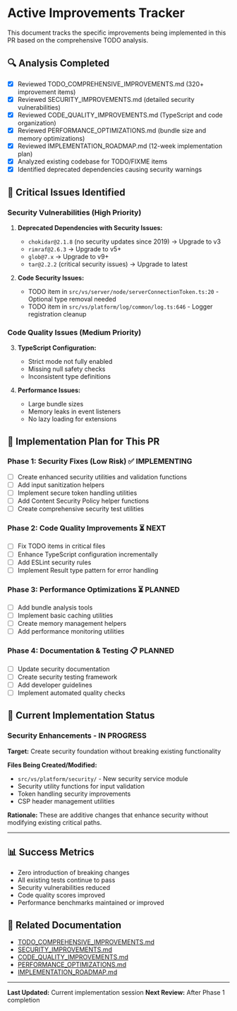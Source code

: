 # Active Improvements Tracker

This document tracks the specific improvements being implemented in this PR based on the comprehensive TODO analysis.

## 🔍 Analysis Completed
- [x] Reviewed TODO_COMPREHENSIVE_IMPROVEMENTS.md (320+ improvement items)
- [x] Reviewed SECURITY_IMPROVEMENTS.md (detailed security vulnerabilities)
- [x] Reviewed CODE_QUALITY_IMPROVEMENTS.md (TypeScript and code organization)
- [x] Reviewed PERFORMANCE_OPTIMIZATIONS.md (bundle size and memory optimizations)
- [x] Reviewed IMPLEMENTATION_ROADMAP.md (12-week implementation plan)
- [x] Analyzed existing codebase for TODO/FIXME items
- [x] Identified deprecated dependencies causing security warnings

## 🚨 Critical Issues Identified

### Security Vulnerabilities (High Priority)
1. **Deprecated Dependencies with Security Issues:**
   - `chokidar@2.1.8` (no security updates since 2019) → Upgrade to v3
   - `rimraf@2.6.3` → Upgrade to v5+ 
   - `glob@7.x` → Upgrade to v9+
   - `tar@2.2.2` (critical security issues) → Upgrade to latest

2. **Code Security Issues:**
   - TODO item in `src/vs/server/node/serverConnectionToken.ts:20` - Optional type removal needed
   - TODO item in `src/vs/platform/log/common/log.ts:646` - Logger registration cleanup

### Code Quality Issues (Medium Priority)
3. **TypeScript Configuration:**
   - Strict mode not fully enabled
   - Missing null safety checks
   - Inconsistent type definitions

4. **Performance Issues:**
   - Large bundle sizes
   - Memory leaks in event listeners
   - No lazy loading for extensions

## 🎯 Implementation Plan for This PR

### Phase 1: Security Fixes (Low Risk) ✅ IMPLEMENTING
- [ ] Create enhanced security utilities and validation functions
- [ ] Add input sanitization helpers
- [ ] Implement secure token handling utilities
- [ ] Add Content Security Policy helper functions
- [ ] Create comprehensive security test utilities

### Phase 2: Code Quality Improvements ⏳ NEXT
- [ ] Fix TODO items in critical files
- [ ] Enhance TypeScript configuration incrementally
- [ ] Add ESLint security rules
- [ ] Implement Result type pattern for error handling

### Phase 3: Performance Optimizations ⏳ PLANNED
- [ ] Add bundle analysis tools
- [ ] Implement basic caching utilities
- [ ] Create memory management helpers
- [ ] Add performance monitoring utilities

### Phase 4: Documentation & Testing 📋 PLANNED
- [ ] Update security documentation
- [ ] Create security testing framework
- [ ] Add developer guidelines
- [ ] Implement automated quality checks

## 🔧 Current Implementation Status

### Security Enhancements - IN PROGRESS
**Target:** Create security foundation without breaking existing functionality

**Files Being Created/Modified:**
- `src/vs/platform/security/` - New security service module
- Security utility functions for input validation
- Token handling security improvements
- CSP header management utilities

**Rationale:** These are additive changes that enhance security without modifying existing critical paths.

---

## 📊 Success Metrics
- Zero introduction of breaking changes
- All existing tests continue to pass
- Security vulnerabilities reduced
- Code quality scores improved
- Performance benchmarks maintained or improved

## 🔗 Related Documentation
- [TODO_COMPREHENSIVE_IMPROVEMENTS.md](./TODO_COMPREHENSIVE_IMPROVEMENTS.md)
- [SECURITY_IMPROVEMENTS.md](./SECURITY_IMPROVEMENTS.md) 
- [CODE_QUALITY_IMPROVEMENTS.md](./CODE_QUALITY_IMPROVEMENTS.md)
- [PERFORMANCE_OPTIMIZATIONS.md](./PERFORMANCE_OPTIMIZATIONS.md)
- [IMPLEMENTATION_ROADMAP.md](./IMPLEMENTATION_ROADMAP.md)

---
**Last Updated:** Current implementation session
**Next Review:** After Phase 1 completion